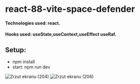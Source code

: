 # react-88-vite-space-defender

#### Technologies used: react.
#### Hooks used: useState,useContext,useEffect useRaf.
## Setup:
* npm install
* start: npm run dev

![Zrzut ekranu (204)](https://github.com/ajarek/react-88-vite-space-defender/assets/61388692/144fefa6-a679-4cc3-9300-8223bdf1abb0)
![Zrzut ekranu (206)](https://github.com/ajarek/react-88-vite-space-defender/assets/61388692/34ddffee-c5f4-4f21-9ae8-5ba4ca0724ef)
